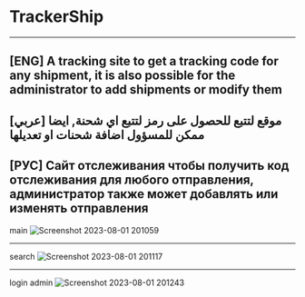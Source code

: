 # TrackerShip
-------------------------------
[ENG] A tracking site to get a tracking code for any shipment, it is also possible for the administrator to add shipments or modify them
-------------------------------
[عربي] موقع لتتبع للحصول على رمز لتتبع اي شحنة, ايضا ممكن للمسؤول اضافة شحنات او تعديلها
-------------------------------
[РУС] Сайт отслеживания чтобы получить код отслеживания для любого отправления, администратор также может добавлять или изменять отправления
-------------------------------
main
![Screenshot 2023-08-01 201059](https://github.com/codealrawi/TrackerShip/assets/91510132/ec4425b1-f97f-46dd-a05f-8f211a57fdf5)

-------------------------------
search
![Screenshot 2023-08-01 201117](https://github.com/codealrawi/TrackerShip/assets/91510132/db2e91ea-9d29-4b49-be68-f26b6770f0c6)

-------------------------------
login admin
![Screenshot 2023-08-01 201243](https://github.com/codealrawi/TrackerShip/assets/91510132/c204d1d9-6986-4067-b4a8-bca08f97daf0)


